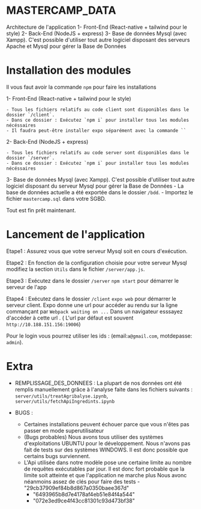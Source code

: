 # MASTERCAMP_DATA

Architecture de l'application
1- Front-End (React-native + tailwind pour le style) 
2- Back-End (NodeJS + express)
3- Base de données Mysql (avec Xampp). C'est possible d'utiliser tout autre logiciel disposant des serveurs Apache et Mysql pour gérer la Base de Données


# Installation des modules 

Il vous faut avoir la commande `npm` pour faire les installations


1- Front-End (React-native + tailwind pour le style) 

    - Tous les fichiers relatifs au code client sont disponibles dans le dossier `/client`.
    - Dans ce dossier : Exécutez `npm i` pour installer tous les modules nécéssaires
    - Il faudra peut-être installer expo séparément avec la commande ``

2- Back-End (NodeJS + express)

    - Tous les fichiers relatifs au code server sont disponibles dans le dossier `/server`.
    - Dans ce dossier : Exécutez `npm i` pour installer tous les modules nécéssaires

3- Base de données Mysql (avec Xampp). C'est possible d'utiliser tout autre logiciel disposant du serveur Mysql pour gérer la Base de Données
    - La base de données actuelle a été exportée dans le dossier `/bdd`.
    - Importez le fichier `mastercamp.sql` dans votre SGBD.

Tout est fin prêt maintenant.


# Lancement de l'application

Etape1 : Assurez vous que votre serveur Mysql soit en cours d'exécution. 

Etape2 : En fonction de la configuration choisie pour votre serveur Mysql modifiez la section `Utils` dans le fichier `/server/app.js`.

Etape3 : Exécutez dans le dossier `/server` `npm start` pour démarrer le serveur de l'app  

Etape4 : Exécutez dans le dossier `/client` `expo web` pour démarrer le serveur client.
         Expo donne une url pour accéder au rendu sur la ligne commançant par `Webpack waiting on ...`
         Dans un navigateur esssayez d'accéder à cette url .
         ( L'url par défaut est souvent `http://10.188.151.156:19006`)

Pour le login vous pourrez utiliser les ids : (email:`a@gmail.com`, motdepasse: `admin`).


# Extra

- REMPLISSAGE_DES_DONNEES : La plupart de nos données ont été remplis manuellement grâce à l'analyse faite dans les fichiers suivants : `server/utils/treatAgribalyse.ipynb`, `server/utils/fetchApiIngredints.ipynb`

- BUGS : 
  - Certaines installations peuvent échouer parce que vous n'êtes pas passer en mode superutilisateur 
  - (Bugs probables) Nous avons tous utiliser des systèmes d'exploitations UBUNTU pour le développement. Nous n'avons pas fait de tests sur des systèmes WINDOWS. Il est donc possible que certains bugs surviennent.
  - L'Api utilisée dans notre modèle pose une certaine limite au nombre de requêtes exécutables par jour. Il est donc fort probable que la limite soit atteinte et que l'application ne marche plus
    Nous avonc néanmoins assez de clés pour faire des tests
     -"29cb37909ef84b8d867a0350baee367d"
     - "6493965b8d7e4178af4eb51e84f4a544"
     - "072e3ed9ce4f43cc81301c93d473bf38"

